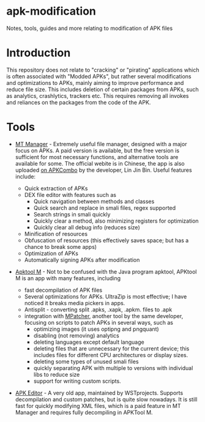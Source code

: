 # apk-modification
Notes, tools, guides and more relating to modification of APK files

# Introduction
This repository does not relate to "cracking" or "pirating" applications which is often associated with "Modded APKs", but rather several modifications and optimizations to APKs, mainly aiming to improve performance and reduce file size. This includes deletion of certain packages from APKs, such as analytics, crashlytics, trackers etc. This requires removing all invokes and reliances on the packages from the code of the APK.

# Tools
* [MT Manager](https://mt2.cn/download/) - Extremely useful file manager, designed with a major focus on APKs. A paid version is available, but the free version is sufficient for most necessary functions, and alternative tools are available for some. The official webite is in Chinese, the app is also uploaded [on APKCombo](https://apkcombo.com/mt-manager/bin.mt.plus/) by the developer, Lin Jin Bin. Useful features include:
  * Quick extraction of APKs
  * DEX file editor with features such as
    * Quick navigation between methods and classes
    * Quick search and replace in smali files, regex supported
    * Search strings in smali quickly
    * Quickly clear a method, also minimizing registers for optimization
    * Quickly clear all debug info (reduces size)
  * Minification of resources
  * Obfuscation of resources (this effectively saves space; but has a chance to break some apps)
  * Optimization of APKs
  * Automatically signing APKs after modification

* [Apktool M](https://maximoff.su/apktool/?lang=en) - Not to be confused with the Java program apktool, APKtool M is an app with many features, including
  * fast decompilation of APK files
  * Several optimizations for APKs. UltraZip is most effective; I have noticed it breaks media pickers in apps.
  * Antisplit - converting split .apks, .xapk, .apkm. files to .apk
  * integration with [MPatcher](https://maximoff.su/mpatcher/), another tool by the same developer, focusing on scripts to patch APKs in several ways, such as
    * optimizing images (it uses optipng and pngquant)
    * disabling (not removing) analytics
    * deleting languages except default language
    * deleting files that are unnecessary for the current device; this includes files for different CPU architectures or display sizes.
    * deleting some types of unused smali files
    * quickly separating APK with multiple to versions with individual libs to reduce size
    * support for writing custom scripts.

* [APK Editor](https://t.me/WSTprojects/1509) - A very old app, maintained by WSTprojects. Supports decompilation and custom patches, but is quite slow nowadays. It is still fast for quickly modifying XML files, which is a paid feature in MT Manager and requires fully decompiling in APKTool M.
